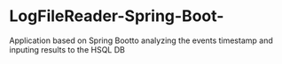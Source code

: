 # LogFileReader-Spring-Boot-

Application based on Spring Bootto analyzing the events timestamp and inputing results to the HSQL DB
